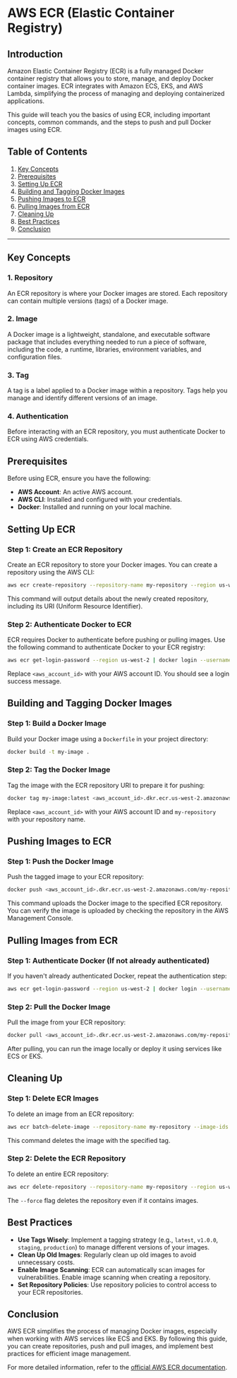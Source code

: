 # AWS ECR (Elastic Container Registry)

## Introduction

Amazon Elastic Container Registry (ECR) is a fully managed Docker container registry that allows you to store, manage, and deploy Docker container images. ECR integrates with Amazon ECS, EKS, and AWS Lambda, simplifying the process of managing and deploying containerized applications.

This guide will teach you the basics of using ECR, including important concepts, common commands, and the steps to push and pull Docker images using ECR.

## Table of Contents

1. [Key Concepts](#key-concepts)
2. [Prerequisites](#prerequisites)
3. [Setting Up ECR](#setting-up-ecr)
4. [Building and Tagging Docker Images](#building-and-tagging-docker-images)
5. [Pushing Images to ECR](#pushing-images-to-ecr)
6. [Pulling Images from ECR](#pulling-images-from-ecr)
7. [Cleaning Up](#cleaning-up)
8. [Best Practices](#best-practices)
9. [Conclusion](#conclusion)

---

## Key Concepts

### 1. Repository
An ECR repository is where your Docker images are stored. Each repository can contain multiple versions (tags) of a Docker image.

### 2. Image
A Docker image is a lightweight, standalone, and executable software package that includes everything needed to run a piece of software, including the code, a runtime, libraries, environment variables, and configuration files.

### 3. Tag
A tag is a label applied to a Docker image within a repository. Tags help you manage and identify different versions of an image.

### 4. Authentication
Before interacting with an ECR repository, you must authenticate Docker to ECR using AWS credentials.

## Prerequisites

Before using ECR, ensure you have the following:

- **AWS Account**: An active AWS account.
- **AWS CLI**: Installed and configured with your credentials.
- **Docker**: Installed and running on your local machine.

## Setting Up ECR

### Step 1: Create an ECR Repository

Create an ECR repository to store your Docker images. You can create a repository using the AWS CLI:

```bash
aws ecr create-repository --repository-name my-repository --region us-west-2
```

This command will output details about the newly created repository, including its URI (Uniform Resource Identifier).

### Step 2: Authenticate Docker to ECR

ECR requires Docker to authenticate before pushing or pulling images. Use the following command to authenticate Docker to your ECR registry:

```bash
aws ecr get-login-password --region us-west-2 | docker login --username AWS --password-stdin <aws_account_id>.dkr.ecr.us-west-2.amazonaws.com
```

Replace `<aws_account_id>` with your AWS account ID. You should see a login success message.

## Building and Tagging Docker Images

### Step 1: Build a Docker Image

Build your Docker image using a `Dockerfile` in your project directory:

```bash
docker build -t my-image .
```

### Step 2: Tag the Docker Image

Tag the image with the ECR repository URI to prepare it for pushing:

```bash
docker tag my-image:latest <aws_account_id>.dkr.ecr.us-west-2.amazonaws.com/my-repository:latest
```

Replace `<aws_account_id>` with your AWS account ID and `my-repository` with your repository name.

## Pushing Images to ECR

### Step 1: Push the Docker Image

Push the tagged image to your ECR repository:

```bash
docker push <aws_account_id>.dkr.ecr.us-west-2.amazonaws.com/my-repository:latest
```

This command uploads the Docker image to the specified ECR repository. You can verify the image is uploaded by checking the repository in the AWS Management Console.

## Pulling Images from ECR

### Step 1: Authenticate Docker (If not already authenticated)

If you haven't already authenticated Docker, repeat the authentication step:

```bash
aws ecr get-login-password --region us-west-2 | docker login --username AWS --password-stdin <aws_account_id>.dkr.ecr.us-west-2.amazonaws.com
```

### Step 2: Pull the Docker Image

Pull the image from your ECR repository:

```bash
docker pull <aws_account_id>.dkr.ecr.us-west-2.amazonaws.com/my-repository:latest
```

After pulling, you can run the image locally or deploy it using services like ECS or EKS.

## Cleaning Up

### Step 1: Delete ECR Images

To delete an image from an ECR repository:

```bash
aws ecr batch-delete-image --repository-name my-repository --image-ids imageTag=latest
```

This command deletes the image with the specified tag.

### Step 2: Delete the ECR Repository

To delete an entire ECR repository:

```bash
aws ecr delete-repository --repository-name my-repository --region us-west-2 --force
```

The `--force` flag deletes the repository even if it contains images.

## Best Practices

- **Use Tags Wisely**: Implement a tagging strategy (e.g., `latest`, `v1.0.0`, `staging`, `production`) to manage different versions of your images.
- **Clean Up Old Images**: Regularly clean up old images to avoid unnecessary costs.
- **Enable Image Scanning**: ECR can automatically scan images for vulnerabilities. Enable image scanning when creating a repository.
- **Set Repository Policies**: Use repository policies to control access to your ECR repositories.

## Conclusion

AWS ECR simplifies the process of managing Docker images, especially when working with AWS services like ECS and EKS. By following this guide, you can create repositories, push and pull images, and implement best practices for efficient image management.

For more detailed information, refer to the [official AWS ECR documentation](https://docs.aws.amazon.com/AmazonECR/latest/userguide/what-is-ecr.html).


